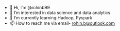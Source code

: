 - 👋 Hi, I’m @rohinb99
- 👀 I’m interested in data science and data analytics 
- 🌱 I’m currently learning Hadoop, Pyspark
- 📫 How to reach me via email- rohin.b@outlook.com

<!---
rohinb99/rohinb99 is a ✨ special ✨ repository because its `README.md` (this file) appears on your GitHub profile.
You can click the Preview link to take a look at your changes.
--->
